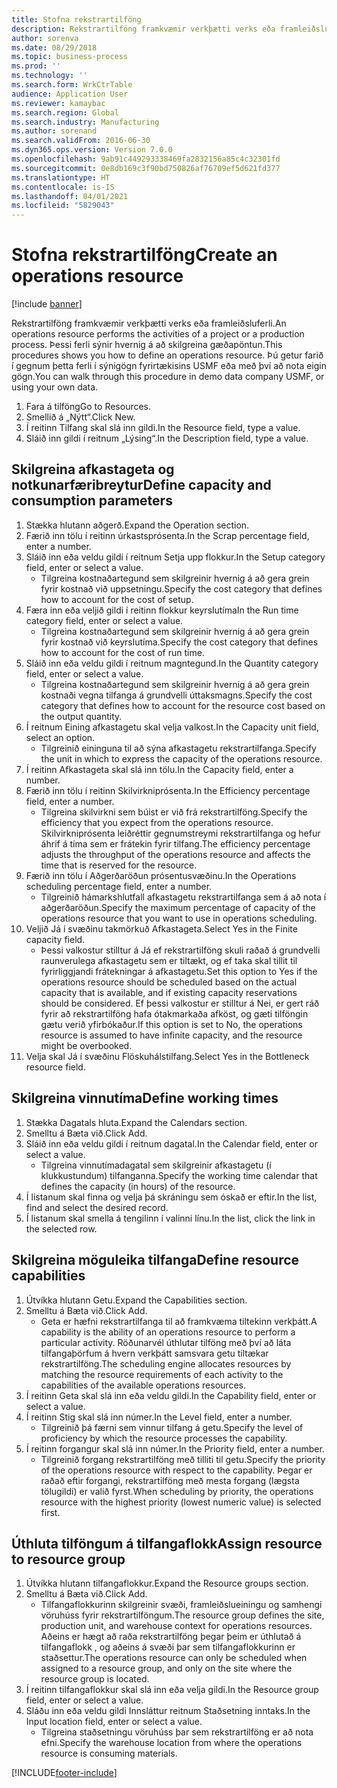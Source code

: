 ```yaml
---
title: Stofna rekstrartilföng
description: Rekstrartilföng framkvæmir verkþætti verks eða framleiðsluferli.
author: sorenva
ms.date: 08/29/2018
ms.topic: business-process
ms.prod: ''
ms.technology: ''
ms.search.form: WrkCtrTable
audience: Application User
ms.reviewer: kamaybac
ms.search.region: Global
ms.search.industry: Manufacturing
ms.author: sorenand
ms.search.validFrom: 2016-06-30
ms.dyn365.ops.version: Version 7.0.0
ms.openlocfilehash: 9ab91c449293338469fa2832156a85c4c32301fd
ms.sourcegitcommit: 0e8db169c3f90bd750826af76709ef5d621fd377
ms.translationtype: HT
ms.contentlocale: is-IS
ms.lasthandoff: 04/01/2021
ms.locfileid: "5829043"
---
```

# <a name="create-an-operations-resource"></a><span data-ttu-id="2633b-103">Stofna rekstrartilföng</span><span class="sxs-lookup"><span data-stu-id="2633b-103">Create an operations resource</span></span>

[!include [banner](../../includes/banner.md)]

<span data-ttu-id="2633b-104">Rekstrartilföng framkvæmir verkþætti verks eða framleiðsluferli.</span><span class="sxs-lookup"><span data-stu-id="2633b-104">An operations resource performs the activities of a project or a production process.</span></span> <span data-ttu-id="2633b-105">Þessi ferli sýnir hvernig á að skilgreina gæðapöntun.</span><span class="sxs-lookup"><span data-stu-id="2633b-105">This procedures shows you how to define an operations resource.</span></span> <span data-ttu-id="2633b-106">Þú getur farið í gegnum þetta ferli í sýnigögn fyrirtækisins USMF eða með því að nota eigin gögn.</span><span class="sxs-lookup"><span data-stu-id="2633b-106">You can walk through this procedure in demo data company USMF, or using your own data.</span></span>

1. <span data-ttu-id="2633b-107">Fara á tilföng</span><span class="sxs-lookup"><span data-stu-id="2633b-107">Go to Resources.</span></span>
2. <span data-ttu-id="2633b-108">Smellið á „Nýtt“.</span><span class="sxs-lookup"><span data-stu-id="2633b-108">Click New.</span></span>
3. <span data-ttu-id="2633b-109">Í reitinn Tilfang skal slá inn gildi.</span><span class="sxs-lookup"><span data-stu-id="2633b-109">In the Resource field, type a value.</span></span>
4. <span data-ttu-id="2633b-110">Sláið inn gildi í reitnum „Lýsing“.</span><span class="sxs-lookup"><span data-stu-id="2633b-110">In the Description field, type a value.</span></span>

## <a name="define-capacity-and-consumption-parameters"></a><span data-ttu-id="2633b-111">Skilgreina afkastageta og notkunarfæribreytur</span><span class="sxs-lookup"><span data-stu-id="2633b-111">Define capacity and consumption parameters</span></span>
1. <span data-ttu-id="2633b-112">Stækka hlutann aðgerð.</span><span class="sxs-lookup"><span data-stu-id="2633b-112">Expand the Operation section.</span></span>
2. <span data-ttu-id="2633b-113">Færið inn tölu í reitinn úrkastsprósenta.</span><span class="sxs-lookup"><span data-stu-id="2633b-113">In the Scrap percentage field, enter a number.</span></span>
3. <span data-ttu-id="2633b-114">Sláið inn eða veldu gildi í reitnum Setja upp flokkur.</span><span class="sxs-lookup"><span data-stu-id="2633b-114">In the Setup category field, enter or select a value.</span></span>
    * <span data-ttu-id="2633b-115">Tilgreina kostnaðartegund sem skilgreinir hvernig á að gera grein fyrir kostnað við uppsetningu.</span><span class="sxs-lookup"><span data-stu-id="2633b-115">Specify the cost category that defines how to account for the cost of setup.</span></span>  
4. <span data-ttu-id="2633b-116">Færa inn eða veljið gildi í reitinn flokkur keyrslutíma</span><span class="sxs-lookup"><span data-stu-id="2633b-116">In the Run time category field, enter or select a value.</span></span>
    * <span data-ttu-id="2633b-117">Tilgreina kostnaðartegund sem skilgreinir hvernig á að gera grein fyrir kostnað við keyrslutíma.</span><span class="sxs-lookup"><span data-stu-id="2633b-117">Specify the cost category that defines how to account for the cost of run time.</span></span>  
5. <span data-ttu-id="2633b-118">Sláið inn eða veldu gildi í reitnum magntegund.</span><span class="sxs-lookup"><span data-stu-id="2633b-118">In the Quantity category field, enter or select a value.</span></span>
    * <span data-ttu-id="2633b-119">Tilgreina kostnaðartegund sem skilgreinir hvernig á að gera grein kostnaði vegna tilfanga á grundvelli úttaksmagns.</span><span class="sxs-lookup"><span data-stu-id="2633b-119">Specify the cost category that defines how to account for the resource cost based on the output quantity.</span></span>  
6. <span data-ttu-id="2633b-120">Í reitnum Eining afkastagetu skal velja valkost.</span><span class="sxs-lookup"><span data-stu-id="2633b-120">In the Capacity unit field, select an option.</span></span>
    * <span data-ttu-id="2633b-121">Tilgreinið eininguna til að sýna afkastagetu rekstrartilfanga.</span><span class="sxs-lookup"><span data-stu-id="2633b-121">Specify the unit in which to express the capacity of the operations resource.</span></span>  
7. <span data-ttu-id="2633b-122">Í reitinn Afkastageta skal slá inn tölu.</span><span class="sxs-lookup"><span data-stu-id="2633b-122">In the Capacity field, enter a number.</span></span>
8. <span data-ttu-id="2633b-123">Færið inn tölu í reitinn Skilvirkniprósenta.</span><span class="sxs-lookup"><span data-stu-id="2633b-123">In the Efficiency percentage field, enter a number.</span></span>
    * <span data-ttu-id="2633b-124">Tilgreina skilvirkni sem búist er við frá rekstrartilföng.</span><span class="sxs-lookup"><span data-stu-id="2633b-124">Specify the efficiency that you expect from the operations resource.</span></span> <span data-ttu-id="2633b-125">Skilvirkniprósenta leiðréttir gegnumstreymi rekstrartilfanga og hefur áhrif á tíma sem er frátekin fyrir tilfang.</span><span class="sxs-lookup"><span data-stu-id="2633b-125">The efficiency percentage adjusts the throughput of the operations resource and affects the time that is reserved for the resource.</span></span>  
9. <span data-ttu-id="2633b-126">Færið inn tölu í Aðgerðaröðun prósentusvæðinu.</span><span class="sxs-lookup"><span data-stu-id="2633b-126">In the Operations scheduling percentage field, enter a number.</span></span>
    * <span data-ttu-id="2633b-127">Tilgreinið hámarkshlutfall afkastagetu rekstrartilfanga sem á að nota í aðgerðaröðun.</span><span class="sxs-lookup"><span data-stu-id="2633b-127">Specify the maximum percentage of capacity of the operations resource that you want to use in operations scheduling.</span></span>  
10. <span data-ttu-id="2633b-128">Veljið Já í svæðinu takmörkuð Afkastageta.</span><span class="sxs-lookup"><span data-stu-id="2633b-128">Select Yes in the Finite capacity field.</span></span>
    * <span data-ttu-id="2633b-129">Þessi valkostur stilltur á Já ef rekstrartilföng skuli raðað á grundvelli raunverulega afkastagetu sem er tiltækt, og ef taka skal tillit til fyrirliggjandi frátekningar á afkastagetu.</span><span class="sxs-lookup"><span data-stu-id="2633b-129">Set this option to Yes if the operations resource should be scheduled based on the actual capacity that is available, and if existing capacity reservations should be considered.</span></span> <span data-ttu-id="2633b-130">Ef þessi valkostur er stilltur á Nei, er gert ráð fyrir að rekstrartilföng hafa ótakmarkaða afköst, og gæti tilföngin gætu verið yfirbókaður.</span><span class="sxs-lookup"><span data-stu-id="2633b-130">If this option is set to No, the operations resource is assumed to have infinite capacity, and the resource might be overbooked.</span></span>  
11. <span data-ttu-id="2633b-131">Velja skal Já í svæðinu Flöskuhálstilfang.</span><span class="sxs-lookup"><span data-stu-id="2633b-131">Select Yes in the Bottleneck resource field.</span></span>

## <a name="define-working-times"></a><span data-ttu-id="2633b-132">Skilgreina vinnutíma</span><span class="sxs-lookup"><span data-stu-id="2633b-132">Define working times</span></span>
1. <span data-ttu-id="2633b-133">Stækka Dagatals hluta.</span><span class="sxs-lookup"><span data-stu-id="2633b-133">Expand the Calendars section.</span></span>
2. <span data-ttu-id="2633b-134">Smelltu á Bæta við.</span><span class="sxs-lookup"><span data-stu-id="2633b-134">Click Add.</span></span>
3. <span data-ttu-id="2633b-135">Sláið inn eða veldu gildi í reitnum dagatal.</span><span class="sxs-lookup"><span data-stu-id="2633b-135">In the Calendar field, enter or select a value.</span></span>
    * <span data-ttu-id="2633b-136">Tilgreina vinnutímadagatal sem skilgreinir afkastagetu (í klukkustundum) tilfanganna.</span><span class="sxs-lookup"><span data-stu-id="2633b-136">Specify the working time calendar that defines the capacity (in hours) of the resource.</span></span>  
4. <span data-ttu-id="2633b-137">Í listanum skal finna og velja þá skráningu sem óskað er eftir.</span><span class="sxs-lookup"><span data-stu-id="2633b-137">In the list, find and select the desired record.</span></span>
5. <span data-ttu-id="2633b-138">Í listanum skal smella á tengilinn í valinni línu.</span><span class="sxs-lookup"><span data-stu-id="2633b-138">In the list, click the link in the selected row.</span></span>

## <a name="define-resource-capabilities"></a><span data-ttu-id="2633b-139">Skilgreina möguleika tilfanga</span><span class="sxs-lookup"><span data-stu-id="2633b-139">Define resource capabilities</span></span>
1. <span data-ttu-id="2633b-140">Útvíkka hlutann Getu.</span><span class="sxs-lookup"><span data-stu-id="2633b-140">Expand the Capabilities section.</span></span>
2. <span data-ttu-id="2633b-141">Smelltu á Bæta við.</span><span class="sxs-lookup"><span data-stu-id="2633b-141">Click Add.</span></span>
    * <span data-ttu-id="2633b-142">Geta er hæfni rekstrartilfanga til að framkvæma tiltekinn verkþátt.</span><span class="sxs-lookup"><span data-stu-id="2633b-142">A capability is the ability of an operations resource to perform a particular activity.</span></span> <span data-ttu-id="2633b-143">Röðunarvél úthlutar tilföng með því að láta tilfangaþörfum á hvern verkþátt samsvara getu tiltækar rekstrartilföng.</span><span class="sxs-lookup"><span data-stu-id="2633b-143">The scheduling engine allocates resources by matching the resource requirements of each activity to the capabilities of the available operations resources.</span></span>  
3. <span data-ttu-id="2633b-144">Í reitinn Geta skal slá inn eða veldu gildi.</span><span class="sxs-lookup"><span data-stu-id="2633b-144">In the Capability field, enter or select a value.</span></span>
4. <span data-ttu-id="2633b-145">Í reitinn Stig skal slá inn númer.</span><span class="sxs-lookup"><span data-stu-id="2633b-145">In the Level field, enter a number.</span></span>
    * <span data-ttu-id="2633b-146">Tilgreinið þá færni sem vinnur tilfang á getu.</span><span class="sxs-lookup"><span data-stu-id="2633b-146">Specify the level of proficiency by which the resource processes the capability.</span></span>  
5. <span data-ttu-id="2633b-147">Í reitinn forgangur skal slá inn númer.</span><span class="sxs-lookup"><span data-stu-id="2633b-147">In the Priority field, enter a number.</span></span>
    * <span data-ttu-id="2633b-148">Tilgreinið forgang rekstrartilföng með tilliti til getu.</span><span class="sxs-lookup"><span data-stu-id="2633b-148">Specify the priority of the operations resource with respect to the capability.</span></span> <span data-ttu-id="2633b-149">Þegar er raðað eftir forgangi, rekstrartilföng með mesta forgang (lægsta tölugildi) er valið fyrst.</span><span class="sxs-lookup"><span data-stu-id="2633b-149">When scheduling by priority, the operations resource with the highest priority (lowest numeric value) is selected first.</span></span>  

## <a name="assign-resource-to-resource-group"></a><span data-ttu-id="2633b-150">Úthluta tilföngum á tilfangaflokk</span><span class="sxs-lookup"><span data-stu-id="2633b-150">Assign resource to resource group</span></span>
1. <span data-ttu-id="2633b-151">Útvíkka hlutann tilfangaflokkur.</span><span class="sxs-lookup"><span data-stu-id="2633b-151">Expand the Resource groups section.</span></span>
2. <span data-ttu-id="2633b-152">Smelltu á Bæta við.</span><span class="sxs-lookup"><span data-stu-id="2633b-152">Click Add.</span></span>
    * <span data-ttu-id="2633b-153">Tilfangaflokkurinn skilgreinir svæði, framleiðslueiningu og samhengi vöruhúss fyrir rekstrartilföngum.</span><span class="sxs-lookup"><span data-stu-id="2633b-153">The resource group defines the site, production unit, and warehouse context for operations resources.</span></span> <span data-ttu-id="2633b-154">Aðeins er hægt að raða rekstrartilföng þegar þeim er úthlutað á tilfangaflokk , og aðeins á svæði þar sem tilfangaflokkurinn er staðsettur.</span><span class="sxs-lookup"><span data-stu-id="2633b-154">The operations resource can only be scheduled when assigned to a resource group, and only on the site where the resource group is located.</span></span>  
3. <span data-ttu-id="2633b-155">Í reitinn tilfangaflokkur skal slá inn eða velja gildi.</span><span class="sxs-lookup"><span data-stu-id="2633b-155">In the Resource group field, enter or select a value.</span></span>
4. <span data-ttu-id="2633b-156">Sláðu inn eða veldu gildi Innsláttur reitnum Staðsetning inntaks.</span><span class="sxs-lookup"><span data-stu-id="2633b-156">In the Input location field, enter or select a value.</span></span>
    * <span data-ttu-id="2633b-157">Tilgreina staðsetningu vöruhúss þar sem rekstrartilföng er að nota efni.</span><span class="sxs-lookup"><span data-stu-id="2633b-157">Specify the warehouse location from where the operations resource is consuming materials.</span></span>  



[!INCLUDE[footer-include](../../../includes/footer-banner.md)]